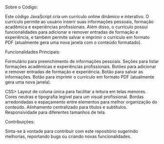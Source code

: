 Sobre o Código:

Este código JavaScript cria um currículo online dinâmico e interativo. O currículo permite ao usuário inserir suas informações pessoais, formação acadêmica e experiências profissionais. Além disso, o currículo possui funcionalidades para adicionar e remover entradas de formação e experiência, e também permite salvar e imprimir o currículo em formato PDF (atualmente gera uma nova janela com o conteúdo formatado).

Funcionalidades Principais:

Formulário para preenchimento de informações pessoais.
Seções para listar formações acadêmicas e experiências profissionais.
Botões para adicionar e remover entradas de formação e experiência.
Botão para salvar as informações.
Botão para imprimir o currículo em formato PDF (atualmente gera uma nova janela).

CSS>
Layout de coluna única para facilitar a leitura em telas menores.
Cores neutras e tipografia legível para um visual profissional.
Bordas arredondadas e espaçamento entre elementos para melhor organização do conteúdo.
Alinhamento centralizado para títulos e subtítulos.
Responsividade para diferentes tamanhos de tela.




Contribuições:

Sinta-se à vontade para contribuir com este repositório sugerindo melhorias, reportando bugs ou criando novas funcionalidades.
